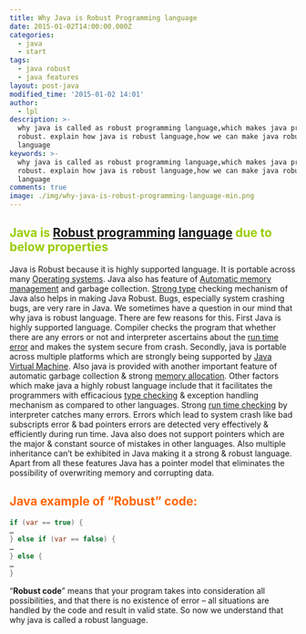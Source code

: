 ```yaml
---
title: Why Java is Robust Programming language
date: 2015-01-02T14:00:00.000Z
categories:
  - java
  - start
tags:
  - java robust
  - java features
layout: post-java
modified_time: '2015-01-02 14:01'
author:
  - lpl
description: >-
  why java is called as robust programming language,which makes java programming
  robust. explain how java is robust language,how we can make java robust
  language
keywords: >-
  why java is called as robust programming language,which makes java programming
  robust. explain how java is robust language,how we can make java robust
  language
comments: true
image: ./img/why-java-is-robust-programming-language-min.png
---
```


## <span style="color: #99cc00;">Java is [Robust programming](http://en.wikipedia.org/wiki/Defensive_programming "Defensive programming") [language](http://en.wikipedia.org/wiki/Programming_language "Programming language") due to below properties</span>

Java is Robust because it is highly supported language. It is portable across many [Operating systems](http://en.wikipedia.org/wiki/Operating_system "Operating system"). Java also has feature of [Automatic memory management](http://en.wikipedia.org/wiki/Garbage_collection_%28computer_science%29 "Garbage collection (computer science)") and garbage collection. [Strong type](http://en.wikipedia.org/wiki/Strong_typing "Strong typing") checking mechanism of Java also helps in making Java Robust. Bugs, especially system crashing bugs, are very rare in Java. We sometimes have a question in our mind that why java is robust language. There are few reasons for this. First Java is highly supported language. Compiler checks the program that whether there are any errors or not and interpreter ascertains about the [run time error](http://en.wikipedia.org/wiki/Run_time_%28program_lifecycle_phase%29 "Run time (program lifecycle phase)") and makes the system secure from crash. Secondly, java is portable across multiple platforms which are strongly being supported by [Java Virtual Machine](http://en.wikipedia.org/wiki/Java_virtual_machine "Java virtual machine"). Also java is provided with another important feature of automatic garbage collection & strong [memory allocation](http://en.wikipedia.org/wiki/Memory_management "Memory management"). Other factors which make java a highly robust language include that it facilitates the programmers with efficacious [type checking](http://en.wikipedia.org/wiki/Type_system "Type system") & exception handling mechanism as compared to other languages. Strong [run time checking](http://en.wikipedia.org/wiki/Run-time_checking "Run-time checking") by interpreter catches many errors. Errors which lead to system crash like bad subscripts error & bad pointers errors are detected very effectively & efficiently during run time. Java also does not support pointers which are the major & constant source of mistakes in other languages. Also multiple inheritance can’t be exhibited in Java making it a strong & robust language. Apart from all these features Java has a pointer model that eliminates the possibility of overwriting memory and corrupting data.

## <span style="color: #ff6600;">Java example of “**Robust**” code:</span>

```java
if (var == true) {
…
} else if (var == false) {
…
} else {
…
}
```

“**Robust code**” means that your program takes into consideration all possibilities, and that there is no existence of error – all situations are handled by the code and result in valid state. So now we understand that why java is called a robust language.

